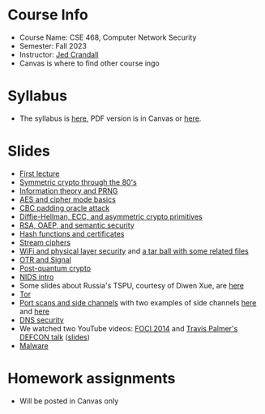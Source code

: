 

# Course Info

- Course Name: CSE 468, Computer Network Security
- Semester: Fall 2023
- Instructor: [Jed Crandall](https://jedcrandall.github.io)
- Canvas is where to find other course ingo

# Syllabus

- The syllabus is [here](https://jedcrandall.github.io/courses/cse468fall2023/syllabus.html), PDF version is in Canvas or [here](https://jedcrandall.github.io/courses/cse468fall2023/syllabus.pdf).

# Slides

- [First lecture](firstlecture.pdf)
- [Symmetric crypto through the 80's](symmetricryptothru80s.pdf)
- [Information theory and PRNG](informationtheoryprng.pdf)
- [AES and cipher mode basics](aesciphermodes.pdf)
- [CBC padding oracle attack](cbcpaddingoracle.pdf)
- [Diffie-Hellman, ECC, and asymmetric crypto primitives](dheccetc.pdf)
- [RSA, OAEP, and semantic security](rsaandattacks.pdf)
- [Hash functions and certificates](hashfunctionscerts.pdf)
- [Stream ciphers](streamcipherswifi.pdf)
- [WiFi and physical layer security](wifisecurityandphysical.pdf) and [a tar ball with some related files](physicalandwifipcaps.tgz)
- [OTR and Signal](otrandsignal.pdf)
- [Post-quantum crypto](postquantum.pdf)
- [NIDS intro](nidsintro.pdf)
- Some slides about Russia's TSPU, courtesy of Diwen Xue, are [here](TSPU_IMC.pdf)
- [Tor](tor.pdf)
- [Port scans and side channels](portscansidechannels.pdf) with two examples of side channels [here](security16_slides_cao.pdf) and [here](sec21_slides_tolley.pdf)
- [DNS security](dnssecurity.pdf)
- We watched two YouTube videos: [FOCI 2014](https://www.usenix.org/conference/foci14/workshop-program/presentation/knockel) and [Travis Palmer's DEFCON talk](https://www.youtube.com/watch?v=jM4wKCGvbp0) ([slides](https://media.defcon.org/DEF%20CON%2027/DEF%20CON%2027%20presentations/DEFCON-27-Travis-Palmer-First-try-DNS-Cache-Poisoning-with-IPv4-and-IPv6-Fragmentation.pdf))
- [Malware](malware.pdf)

# Homework assignments

- Will be posted in Canvas only

